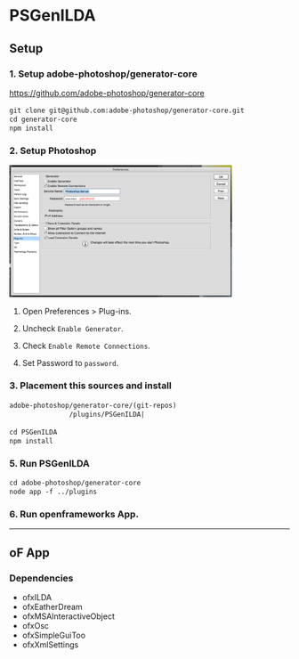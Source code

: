 # PSGenILDA

## Setup

### 1. Setup adobe-photoshop/generator-core

https://github.com/adobe-photoshop/generator-core

    git clone git@github.com:adobe-photoshop/generator-core.git
    cd generator-core
    npm install

### 2. Setup Photoshop

<img src="./readme/PhotoshopPreferences.png" width="400px">

1. Open Preferences > Plug-ins.

2. Uncheck `Enable Generator`.

3. Check `Enable Remote Connections`.

4. Set Password to `password`.

### 3. Placement this sources and install

    adobe-photoshop/generator-core/(git-repos)
                   /plugins/PSGenILDA|

    cd PSGenILDA
    npm install

### 5. Run PSGenILDA

    cd adobe-photoshop/generator-core
    node app -f ../plugins

### 6. Run openframeworks App.

---

## oF App

### Dependencies

- ofxILDA
- ofxEatherDream
- ofxMSAInteractiveObject
- ofxOsc
- ofxSimpleGuiToo
- ofxXmlSettings
